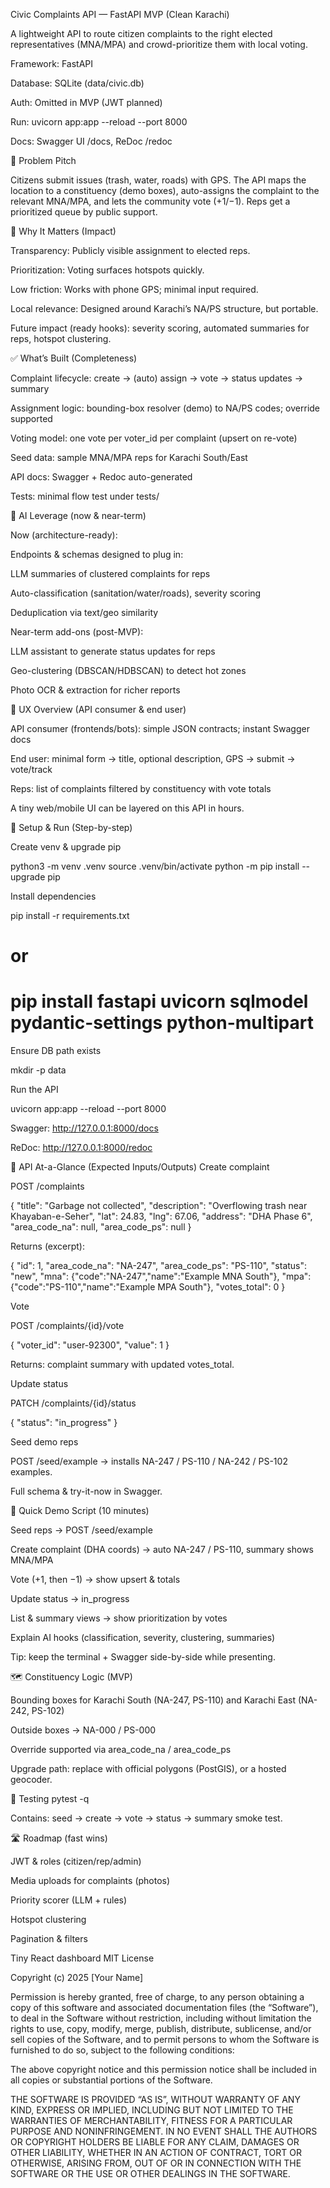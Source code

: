 Civic Complaints API — FastAPI MVP (Clean Karachi)

A lightweight API to route citizen complaints to the right elected representatives (MNA/MPA) and crowd-prioritize them with local voting.

Framework: FastAPI

Database: SQLite (data/civic.db)

Auth: Omitted in MVP (JWT planned)

Run: uvicorn app:app --reload --port 8000

Docs: Swagger UI /docs, ReDoc /redoc

🚀 Problem  Pitch 

Citizens submit issues (trash, water, roads) with GPS. The API maps the location to a constituency (demo boxes), auto-assigns the complaint to the relevant MNA/MPA, and lets the community vote (+1/−1). Reps get a prioritized queue by public support.

🎯 Why It Matters (Impact)

Transparency: Publicly visible assignment to elected reps.

Prioritization: Voting surfaces hotspots quickly.

Low friction: Works with phone GPS; minimal input required.

Local relevance: Designed around Karachi’s NA/PS structure, but portable.

Future impact (ready hooks): severity scoring, automated summaries for reps, hotspot clustering.

✅ What’s Built (Completeness)

Complaint lifecycle: create → (auto) assign → vote → status updates → summary

Assignment logic: bounding-box resolver (demo) to NA/PS codes; override supported

Voting model: one vote per voter_id per complaint (upsert on re-vote)

Seed data: sample MNA/MPA reps for Karachi South/East

API docs: Swagger + Redoc auto-generated

Tests: minimal flow test under tests/

🤖 AI Leverage (now & near-term)

Now (architecture-ready):

Endpoints & schemas designed to plug in:

LLM summaries of clustered complaints for reps

Auto-classification (sanitation/water/roads), severity scoring

Deduplication via text/geo similarity

Near-term add-ons (post-MVP):

LLM assistant to generate status updates for reps

Geo-clustering (DBSCAN/HDBSCAN) to detect hot zones

Photo OCR & extraction for richer reports

🧭 UX Overview (API consumer & end user)

API consumer (frontends/bots): simple JSON contracts; instant Swagger docs

End user: minimal form → title, optional description, GPS → submit → vote/track

Reps: list of complaints filtered by constituency with vote totals

A tiny web/mobile UI can be layered on this API in hours.

🧰 Setup & Run (Step-by-step)

Create venv & upgrade pip

python3 -m venv .venv
source .venv/bin/activate
python -m pip install --upgrade pip


Install dependencies

pip install -r requirements.txt
# or
# pip install fastapi uvicorn sqlmodel pydantic-settings python-multipart


Ensure DB path exists

mkdir -p data


Run the API

uvicorn app:app --reload --port 8000


Swagger: http://127.0.0.1:8000/docs

ReDoc: http://127.0.0.1:8000/redoc

🔌 API At-a-Glance (Expected Inputs/Outputs)
Create complaint

POST /complaints

{
  "title": "Garbage not collected",
  "description": "Overflowing trash near Khayaban-e-Seher",
  "lat": 24.83,
  "lng": 67.06,
  "address": "DHA Phase 6",
  "area_code_na": null,
  "area_code_ps": null
}


Returns (excerpt):

{
  "id": 1,
  "area_code_na": "NA-247",
  "area_code_ps": "PS-110",
  "status": "new",
  "mna": {"code":"NA-247","name":"Example MNA South"},
  "mpa": {"code":"PS-110","name":"Example MPA South"},
  "votes_total": 0
}

Vote

POST /complaints/{id}/vote

{ "voter_id": "user-92300", "value": 1 }


Returns: complaint summary with updated votes_total.

Update status

PATCH /complaints/{id}/status

{ "status": "in_progress" }

Seed demo reps

POST /seed/example → installs NA-247 / PS-110 / NA-242 / PS-102 examples.

Full schema & try-it-now in Swagger.

🧪 Quick Demo Script (10 minutes)

Seed reps → POST /seed/example

Create complaint (DHA coords) → auto NA-247 / PS-110, summary shows MNA/MPA

Vote (+1, then −1) → show upsert & totals

Update status → in_progress

List & summary views → show prioritization by votes

Explain AI hooks (classification, severity, clustering, summaries)

Tip: keep the terminal + Swagger side-by-side while presenting.

🗺️ Constituency Logic (MVP)

Bounding boxes for Karachi South (NA-247, PS-110) and Karachi East (NA-242, PS-102)

Outside boxes → NA-000 / PS-000

Override supported via area_code_na / area_code_ps

Upgrade path: replace with official polygons (PostGIS), or a hosted geocoder.

🧱 Testing
pytest -q


Contains: seed → create → vote → status → summary smoke test.

🛣️ Roadmap (fast wins)

JWT & roles (citizen/rep/admin)

Media uploads for complaints (photos)

Priority scorer (LLM + rules)

Hotspot clustering

Pagination & filters

Tiny React dashboard
MIT License

Copyright (c) 2025 [Your Name]

Permission is hereby granted, free of charge, to any person obtaining a copy
of this software and associated documentation files (the “Software”), to deal
in the Software without restriction, including without limitation the rights
to use, copy, modify, merge, publish, distribute, sublicense, and/or sell
copies of the Software, and to permit persons to whom the Software is
furnished to do so, subject to the following conditions:

The above copyright notice and this permission notice shall be included in all
copies or substantial portions of the Software.

THE SOFTWARE IS PROVIDED “AS IS”, WITHOUT WARRANTY OF ANY KIND, EXPRESS OR
IMPLIED, INCLUDING BUT NOT LIMITED TO THE WARRANTIES OF MERCHANTABILITY,
FITNESS FOR A PARTICULAR PURPOSE AND NONINFRINGEMENT. IN NO EVENT SHALL THE
AUTHORS OR COPYRIGHT HOLDERS BE LIABLE FOR ANY CLAIM, DAMAGES OR OTHER
LIABILITY, WHETHER IN AN ACTION OF CONTRACT, TORT OR OTHERWISE, ARISING FROM,
OUT OF OR IN CONNECTION WITH THE SOFTWARE OR THE USE OR OTHER DEALINGS IN THE
SOFTWARE.

